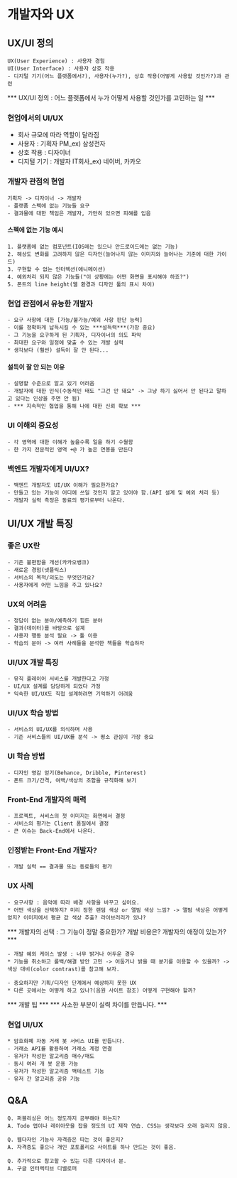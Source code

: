 # 개발자와 UX

## UX/UI 정의
```
UX(User Experience) : 사용자 경험
UI(User Interface) : 사용자 상호 작용
- 디지털 기기(어느 플랫폼에서?), 사용자(누가?), 상호 작용(어떻게 사용할 것인가?)과 관련
```

*** UX/UI 정의 : 어느 플랫폼에서 누가 어떻게 사용할 것인가를 고민하는 일 ***

### 현업에서의 UI/UX
- 회사 규모에 따라 역할이 달라짐
- 사용자 : 기획자 PM_ex) 삼성전자
- 상호 작용 : 디자이너
- 디지털 기기 : 개발자 IT회사_ex) 네이버, 카카오

### 개발자 관점의 현업
```
기획자 -> 디자이너 -> 개발자
- 플랫폼 스펙에 없는 기능들 요구
- 결과물에 대한 책임은 개발자, 가만히 있으면 피해를 입음
```
#### 스펙에 없는 기능 예시
```
1. 플랫폼에 없는 컴포넌트(IOS에는 있으나 안드로이드에는 없는 기능)
2. 해상도 변화를 고려하지 않은 디자인(늘어나지 않는 이미지와 늘어나는 기준에 대한 가이드)
3. 구현할 수 없는 인터렉션(애니메이션)
4. 예외처리 되지 않은 기능들("이 상황에는 어떤 화면을 표시해야 하죠?")
5. 폰트의 line height(웹 환경과 디자인 툴의 표시 차이)
```

### 현업 관점에서 유능한 개발자
```
- 요구 사항에 대한 [가능/불가능/예외 사항 판단 능력]
- 이를 정확하게 납득시킬 수 있는 ***설득력***(가장 중요)
- 그 기능을 요구하게 된 기획자, 디자이너의 의도 파악
- 최대한 요구와 일정에 맞출 수 있는 개발 실력
* 생각보다 (훨씬) 설득이 잘 안 된다...
```
#### 설득이 잘 안 되는 이유
```
- 설명할 수준으로 알고 있기 어려움
- 개발자에 대한 인식(수동적인 태도 "그건 안 돼요" -> 그냥 하기 싫어서 안 된다고 말하고 있다는 인상을 주면 안 됨)
- *** 지속적인 협업을 통해 나에 대한 신뢰 확보 ***
```

### UI 이해의 중요성
```
- 각 영역에 대한 이해가 높을수록 일을 하기 수월함
- 한 가지 전문적인 영역 +@ 가 높은 연봉을 만든다
```

### 백엔드 개발자에게 UI/UX?
```
- 백엔드 개발자도 UI/UX 이해가 필요한가요?
- 만들고 있는 기능이 어디에 쓰일 것인지 알고 있어야 함.(API 설계 및 예외 처리 등)
- 개발자 실력 측정은 동료의 평가로부터 나온다.
```

## UI/UX 개발 특징

### 좋은 UX란
```
- 기존 불편함을 개선(카카오뱅크)
- 새로운 경험(넷플릭스)
- 서비스의 목적/의도는 무엇인가요?
- 사용자에게 어떤 느낌을 주고 있나요?
```

### UX의 어려움
```
- 정답이 없는 분야/예측하기 힘든 분야
- 결과(데이터)를 바탕으로 설계
- 사용자 행동 분석 필요 -> 툴 이용
- 학습의 분야 -> 여러 사례들을 분석한 책들을 학습하자
```

### UI/UX 개발 특징
```
- 뮤직 플레이어 서비스를 개발한다고 가정
- UI/UX 설계를 담당하게 되었다 가정
* 익숙한 UI/UX도 직접 설계하려면 기억하기 어려움
```

### UI/UX 학습 방법
```
- 서비스의 UI/UX를 의식하며 사용
- 기존 서비스들의 UI/UX를 분석 -> 평소 관심이 가장 중요
```

### UI 학습 방법
```
- 디자인 영감 얻기(Behance, Dribble, Pinterest)
- 폰트 크기/간격, 여백/색상의 조합을 규칙화해 보기
```

### Front-End 개발자의 매력
```
- 프로젝트, 서비스의 첫 이미지는 화면에서 결정
- 서비스의 평가는 Client 품질에서 결정
- 큰 이슈는 Back-End에서 나온다.
```

### 인정받는 Front-End 개발자?
```
- 개발 실력 == 결과물 또는 동료들의 평가
```

### UX 사례
```
- 요구사항 : 음악에 따라 배경 사항을 바꾸고 싶어요.
* 어떤 색상을 선택하지? 미리 정한 랜덤 색상 or 앨범 색상 느낌? -> 앨범 색상은 어떻게 얻지? 이미지에서 평균 값 색상 추출? 라이브러리가 있나?
```

*** 개발자의 선택 : 그 기능이 정말 중요한가? 개발 비용은? 개발자의 애정이 있는가? ***

```
- 개발 예외 케이스 발생 : 너무 밝거나 어두운 경우
* 기능을 취소하고 롤백/해결 방안 고민 -> 어둡거나 밝을 때 분기를 이용할 수 있을까? -> 색상 대비(color contrast)를 참고해 보자.
```
```
- 중요하지만 기획/디자인 단계에서 예상하지 못한 UX
* 다른 곳에서는 어떻게 하고 있나?(음원 사이트 참조) 어떻게 구현해야 할까?
```

*** 개발 팁 ***
*** 사소한 부분이 실력 차이를 만듭니다. ***

### 현업 UI/UX
```
* 암호화폐 자동 거래 봇 서비스 UI를 만듭니다.
- 거래소 API를 활용하여 거래소 계정 연결
- 유저가 작성한 알고리즘 매수/매도
- 동시 여러 개 봇 운용 가능
- 유저가 작성한 알고리즘 백테스트 기능
- 유저 간 알고리즘 공유 기능
```

## Q&A
```
Q. 퍼블리싱은 어느 정도까지 공부해야 하는지?
A. Todo 앱이나 레이아웃을 잡을 정도의 UI 제작 연습. CSS는 생각보다 오래 걸리지 않음.
```
```
Q. 웹다자인 기능사 자격증은 따는 것이 좋은지?
A. 자격증도 좋으나 개인 포토폴리오 사이트를 하나 만드는 것이 좋음.
```
```
Q. 추가적으로 참고할 수 있는 다른 디자이너 분.
A. 구글 인터렉티브 디벨로퍼
```
